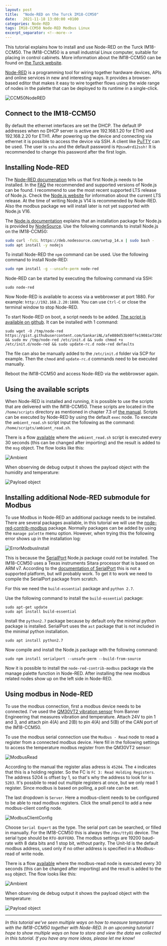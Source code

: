 ```yaml
---
layout: post
title:  "Node-RED on the Turck IM18-CCM50"
date:   2021-11-18 13:00:00 +0100
categories: Node-RED
tags: IM18-CCM50 Node-RED Modbus Linux
excerpt_separator: <!--more-->
---
```

This tutorial explains how to install and use Node-RED on the Turck IM18-CCM50. The IM18-CCM50 is a small industrial Linux computer, suitable for placing in control cabinets. More information about the IM18-CCM50 can be found on [the Turck website](https://www.turck.de/en/product/100022405).

[Node-RED](https://nodered.org/) is a programming tool for wiring together hardware devices, APIs and online services in new and interesting ways. It provides a browser-based editor that makes it easy to wire together flows using the wide range of nodes in the palette that can be deployed to its runtime in a single-click.

![CCM50NodeRED](/assets/img/CCM50NodeRed.png)


<!--more-->

## Connect to the IM18-CCM50
By default the ethernet interfaces are set the DHCP. The default IP addresses when no DHCP server is active are 192.168.1.20 for ETH0 and 192.168.2.20 for ETH1. After powering up the device and connecting via ethernet it is possible to access the device via SSH. A client like [PuTTY](https://www.putty.org/) can be used. The user is `sshu` and the default password is `P@ssw0rd12ssh!` It is recommended to change this password after the first login. 

## Installing Node-RED
The [Node-RED documenation](https://nodered.org/docs/getting-started/local) tells us that first Node.js needs to be installed. In the [FAQ](https://nodered.org/docs/faq/node-versions) the recommended and supported versions of Node.js can be found. I recommend to use the most recent supported LTS release of Node.js. Check the [Node.js website](https://nodejs.org/en/about/releases/) for information about the current LTS release. At the time of writing Node.js V14 is recommended by Node-RED. Also the modbus package we will install later is not yet supported with Node.js V16.

The [Node.js documentation](https://nodejs.org/en/download/package-manager/#debian-and-ubuntu-based-linux-distributions) explains that an installation package for Node.js is provided by [NodeSource](https://github.com/nodesource/distributions/blob/master/README.md#installation-instructions). Use the following commands to install Node.js on the IM18-CCM50:
```bash
sudo curl -fsSL https://deb.nodesource.com/setup_14.x | sudo bash -
sudo apt install -y nodejs
```

To install Node-RED the `npm` command can be used. Use the following command to install Node-RED:
```bash
sudo npm install -g --unsafe-perm node-red
```

Node-RED can be started by executing the following command via SSH:
```
sudo node-red
```

Now Node-RED is available to access via a webbrowser at port 1880. For example: `http://192.168.2.20:1880`. You can use `Ctrl-C` or close the terminal window to stop Node-RED.

To start Node-RED on boot, a script needs to be added. [The script is available on github](https://gist.github.com/SankariNL/afe080d53b90ffe19081e720b569a319). It can be installed with 1 command:
```
sudo wget -O /tmp/node-red https://gist.githubusercontent.com/SankariNL/afe080d53b90ffe19081e720b569a319/raw && sudo mv /tmp/node-red /etc/init.d && sudo chmod +x /etc/init.d/node-red && sudo update-rc.d node-red defaults
```
The file can also be manually added to the `/etc/init.d` folder via SCP for example. Then the `chmod` and `update-rc.d` commands need to be executed manually. 

Reboot the IM18-CCM50 and access Node-RED via the webbrowser again.

## Using the available scripts
When Node-RED is installed and running, it is possible to use the scripts that are delivered with the IM18-CCM50. These scripts are located in the `/home/scripts` directory as mentioned in chapter 7.3 of [the manual](https://www.turck.nl/attachment/100023797.pdf). Scripts can be executed by Node-RED by using the default `exec` node. To execute the `ambient_read.sh` script input the following as the command: `/home/scripts/ambient_read.sh`. 

There is a flow [available](https://flows.nodered.org/flow/64631bb920110a0fb6db3e0c8c765735) where the `ambient_read.sh` script is executed every 30 seconds (this can be changed after importing) and the result is added to the `msg` object. The flow looks like this:

![Ambient](/assets/img/Ambient_read-flow.png)

When observing de debug output it shows the payload object with the humidity and temperature:

![Payload object](/assets/img/PayloadObject.png)

## Installing additional Node-RED submodule for Modbus
To use Modbus in Node-RED an additional package needs to be installed. There are several packages available, in this tutorial we will use the [node-red-contrib-modbus](https://flows.nodered.org/node/node-red-contrib-modbus) package. Normally packages can be added by using the `manage palette` menu option. However, when trying this the following error shows up in the installation log: 

![ErrorModbusInstall](/assets/img/ErrorModbusInstall.png)

This is because the [SerialPort](https://www.npmjs.com/package/serialport) Node.js package could not be installed. The IM18-CCM50 uses a Texas instruments Sitara processor that is based on ARM v7. According to the [documentation of SerialPort](https://serialport.io/docs/guide-platform-support) this is not a supported platform, but will probably work. To get it to work we need to compile the SerialPort package from scratch. 

For this we need the `build-essential` package and `python 2.7`.

Use the following command to install the `build-essential` package:
```
sudo apt-get update
sudo apt install build-essential
```

Install the `python2.7` package because by default only the minimal python package is installed. SerialPort uses the `ast` package that is not included in the minimal python installation.
```
sudo apt install python2.7
```

Now compile and install the Node.js package with the following command:
```
sudo npm install serialport --unsafe-perm --build-from-source
```

Now it is possible to install the `node-red-contrib-modbus` package via the manage palette function in Node-RED. After installing the new modbus related nodes show up on the left side in Node-RED.

## Using modbus in Node-RED
To use the modbus connection, first a modbus device needs to be connected. I've used the [QM30VT2 vibration sensor](https://www.bannerengineering.com/sg/en/products/part.806276.html) from Banner Engineering that measures vibration and temperature. Attach 24V to pin 1 and 3, and attach pin 4(A) and 2(B) to pin 4(A) and 5(B) of the CAN port of the IM18-CCM50.

To use the modbus serial connection use the `Modbus - Read` node to read a register from a connected modbus device. Here fill in the following settings to access the temperature modbus register from the QM30VT2 sensor:

![ModbusRead](/assets/img/ModbusRead.png)

According to the manual the register alias adress is `45204`. The `4` indicates that this is a holding register. So the FC is `FC 3: Read Holding Registers`. The address 5204 is offset by 1, so that's why the address to look for is `5203`. It's possbile to read out multiple registers at once, but we only read 1 register. Since modbus is based on polling, a poll rate can be set.

The last dropdown is `Server`. Here a modbus-client needs to be configured to be able to read modbus registers. Click the small pencil to add a new modbus-client config node.

![ModbusClientConfig](/assets/img/ModbusClientNode.png)

Choose `Serial Expert` as the type. The serial port can be searched, or filled in manually. For the IM18-CCM50 this is always the `/dev/ttyO1` device. The serial type should be `RTU-BUFFERD`. The modbus settings are 19200 baud-rate with 8 data bits and 1 stop bit, without parity. The Unit-Id is the default modbus address, used only if no other address is specified in a Modbus-read of write node.

There is a flow [available](https://flows.nodered.org/flow/32f5f77bf01728bb135d73c948fecb54) where the modbus-read node is executed every 30 seconds (this can be changed after importing) and the result is added to the `msg` object. The flow looks like this:

![Ambient](/assets/img/Ambient_read-flow.png)

When observing de debug output it shows the payload object with the temperature:

![Payload object](/assets/img/PayloadObjectModbus.png)

---

*In this tutorial we've seen multiple ways on how to measure temperature with the IM18-CCM50 together with Node-RED. In an upcoming tutorial I hope to show multiple ways on how to store and view the data we collected in this tutorial. If you have any more ideas, please let me know!*